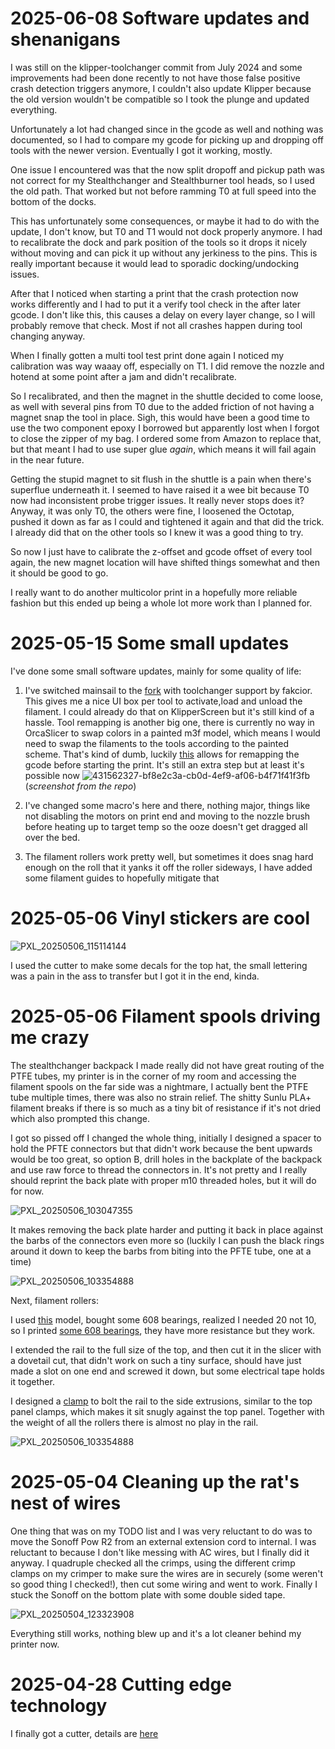 # 2025-06-08 Software updates and shenanigans

I was still on the klipper-toolchanger commit from July 2024 and some improvements had been done recently to not have those false positive crash detection triggers anymore, I couldn't also update Klipper because the old version wouldn't be compatible so I took the plunge and updated everything.

Unfortunately a lot had changed since in the gcode as well and nothing was documented, so I had to compare my gcode for picking up and dropping off tools with the newer version. Eventually I got it working, mostly.

One issue I encountered was that the now split dropoff and pickup path was not correct for my Stealthchanger and Stealthburner tool heads, so I used the old path. That worked but not before ramming T0 at full speed into the bottom of the docks.

This has unfortunately some consequences, or maybe it had to do with the update, I don't know, but T0 and T1 would not dock properly anymore. I had to recalibrate the dock and park position of the tools so it drops it nicely without moving and can pick it up without any jerkiness to the pins. This is really important because it would lead to sporadic docking/undocking issues.

After that I noticed when starting a print that the crash protection now works differently and I had to put it a verify tool check in the after later gcode. I don't like this, this causes a delay on every layer change, so I will probably remove that check. Most if not all crashes happen during tool changing anyway.

When I finally gotten a multi tool test  print done again I noticed my calibration was way waaay off, especially on T1. I did remove the nozzle and hotend at some point after a jam and didn't recalibrate.

So I recalibrated, and then the magnet in the shuttle decided to come loose, as well with several pins from T0 due to the added friction of not having a magnet snap the tool in place. Sigh, this would have been a good time to use the two component epoxy I borrowed but apparently lost when I forgot to close the zipper of my bag. I ordered some from Amazon to replace that, but that meant I had to use super glue *again*, which means it will fail again in the near future.

Getting the stupid magnet to sit flush in the shuttle is a pain when there's superflue underneath it. I seemed to have raised it a wee bit because T0 now had inconsistent probe trigger issues. It really never stops does it? Anyway, it was only T0, the others were fine, I loosened the Octotap, pushed it down as far as I could and tightened it again and that did the trick. I already did that on the other tools so I knew it was a good thing to try.

So now I just have to calibrate the z-offset and gcode offset of every tool again, the new magnet location will have shifted things somewhat and then it should be good to go.

I really want to do another multicolor print in a hopefully more reliable fashion but this ended up being a whole lot more work than I planned for.


# 2025-05-15 Some small updates

I've done some small software updates, mainly for some quality of life:

1. I've switched mainsail to the [fork](https://github.com/fakcior/mainsail) with toolchanger support by fakcior. This gives me a nice UI box per tool to activate,load and unload the filament. I could already do that on KlipperScreen but it's still kind of a hassle. Tool remapping is another big one, there is currently no way in OrcaSlicer to swap colors in a painted m3f model, which means I would need to swap the filaments to the tools according to the painted scheme. That's kind of dumb, luckily [this](https://github.com/fakcior/klipper-toolchanger-tool-mapping) allows for remapping the gcode before starting the print. It's still an extra step but at least it's possible now
![431562327-bf8e2c3a-cb0d-4ef9-af06-b4f71f41f3fb](https://github.com/user-attachments/assets/206acbce-617c-41b2-b5d0-b77da5afed3c) (*screenshot from the repo*)

2. I've changed some macro's here and there, nothing major, things like not disabling the motors on print end and moving to the nozzle brush before heating up to target temp so the ooze doesn't get dragged all over the bed.

3. The filament rollers work pretty well, but sometimes it does snag hard enough on the roll that it yanks it off the roller sideways, I have added some filament guides to hopefully mitigate that

# 2025-05-06 Vinyl stickers are cool

![PXL_20250506_115114144](https://github.com/user-attachments/assets/9b94b8a0-b46a-4e85-ba3e-b1c872203233)

I used the cutter to make some decals for the top hat, the small lettering was a pain in the ass to transfer but I got it in the end, kinda.


# 2025-05-06 Filament spools driving me crazy

The stealthchanger backpack I made really did not have great routing of the PTFE tubes, my printer is in the corner of my room and accessing the filament spools on the far side was a nightmare, I actually bent the PTFE tube multiple times, there was also no strain relief. The shitty Sunlu PLA+ filament breaks if there is so much as a tiny bit of resistance if it's not dried which also prompted this change.

I got so pissed off I changed the whole thing, initially I designed a spacer to hold the PFTE connectors but that didn't work because the bent upwards would be too great, so option B, drill holes in the backplate of the backpack and use raw force to thread the connectors in. It's not pretty and I really should reprint the back plate with proper m10 threaded holes, but it will do for now.

![PXL_20250506_103047355](https://github.com/user-attachments/assets/23be577d-4dca-433a-be84-dda4813287f0)

It makes removing the back plate harder and putting it back in place against the barbs of the connectors even more so (luckily I can push the black rings around it down to keep the barbs from biting into the PFTE tube, one at a time)

![PXL_20250506_103354888](https://github.com/user-attachments/assets/4983a8d9-53db-4c21-960a-5f5d4226074a)

Next, filament rollers:

I used [this](https://www.printables.com/model/73636-filament-spool-roller-w-608-bearings) model, bought some 608 bearings, realized I needed 20 not 10, so I printed [some 608 bearings](https://www.printables.com/model/561588-bearings-print-in-place-with-real-rolling-elements), they have more resistance but they work.

I extended the rail to the full size of the top, and then cut it in the slicer with a dovetail cut, that didn't work on such a tiny surface, should have just made a slot on one end and screwed it down, but some electrical tape holds it together.

I designed a [clamp](https://www.printables.com/model/1287401-filament-spool-holder-rail-clamp) to bolt the rail to the side extrusions, similar to the top panel clamps, which makes it sit snugly against the top panel. Together with the weight of all the rollers there is almost no play in the rail.

![PXL_20250506_103354888](https://github.com/user-attachments/assets/2efd4e95-05d0-4286-922e-33df240e1e36)

# 2025-05-04 Cleaning up the rat's nest of wires

One thing that was on my TODO list and I was very reluctant to do was to move the Sonoff Pow R2 from an external extension cord to internal. I was reluctant to because I don't like messing with AC wires, but I finally did it anyway. I quadruple checked all the crimps, using the different crimp clamps on my crimper to make sure the wires are in securely (some weren't so good thing I checked!), then cut some wiring and went to work. Finally I stuck the Sonoff on the bottom plate with some double sided tape.

![PXL_20250504_123323908](https://github.com/user-attachments/assets/7c71922b-db0e-4a27-80df-27e1bdac0c50)

Everything still works, nothing blew up and it's a lot cleaner behind my printer now.

# 2025-04-28 Cutting edge technology

I finally got a cutter, details are [here](/journey-to-stealthcutter.md)

